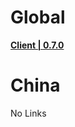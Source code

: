 # Global

**[Client | 0.7.0](https://autopatchhk.yuanshen.com/client_app/pc_plus19/Genshin_0.7.0.zip)**

# China

No Links